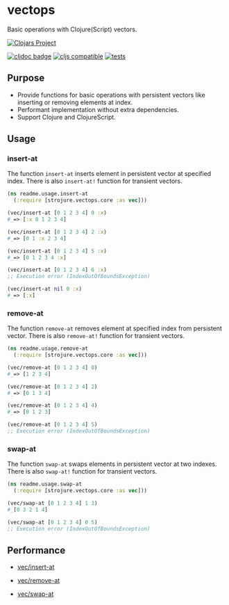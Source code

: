 # vectops

Basic operations with Clojure(Script) vectors.

[![Clojars Project](https://img.shields.io/clojars/v/com.github.strojure/vectops.svg)](https://clojars.org/com.github.strojure/vectops)

[![cljdoc badge](https://cljdoc.org/badge/com.github.strojure/vectops)](https://cljdoc.org/d/com.github.strojure/vectops)
[![cljs compatible](https://img.shields.io/badge/cljs-compatible-green)](https://clojurescript.org/)
[![tests](https://github.com/strojure/vectops/actions/workflows/tests.yml/badge.svg)](https://github.com/strojure/vectops/actions/workflows/tests.yml)

## Purpose

* Provide functions for basic operations with persistent vectors like inserting
  or removing elements at index.
* Performant implementation without extra dependencies.
* Support Clojure and ClojureScript.

## Usage

### insert-at

The function `insert-at` inserts element in persistent vector at specified
index. There is also `insert-at!` function for transient vectors.

```clojure
(ns readme.usage.insert-at
  (:require [strojure.vectops.core :as vec]))

(vec/insert-at [0 1 2 3 4] 0 :x)
#_=> [:x 0 1 2 3 4]

(vec/insert-at [0 1 2 3 4] 2 :x)
#_=> [0 1 :x 2 3 4]

(vec/insert-at [0 1 2 3 4] 5 :x)
#_=> [0 1 2 3 4 :x]

(vec/insert-at [0 1 2 3 4] 6 :x)
;; Execution error (IndexOutOfBoundsException)

(vec/insert-at nil 0 :x)
#_=> [:x]
```

### remove-at

The function `remove-at` removes element at specified index from persistent
vector. There is also `remove-at!` function for transient vectors.

```clojure
(ns readme.usage.remove-at
  (:require [strojure.vectops.core :as vec]))

(vec/remove-at [0 1 2 3 4] 0)
#_=> [1 2 3 4]

(vec/remove-at [0 1 2 3 4] 2)
#_=> [0 1 3 4]

(vec/remove-at [0 1 2 3 4] 4)
#_=> [0 1 2 3]

(vec/remove-at [0 1 2 3 4] 5)
;; Execution error (IndexOutOfBoundsException)
```

### swap-at

The function `swap-at` swaps elements in persistent vector at two indexes.
There is also `swap-at!` function for transient vectors.

```clojure
(ns readme.usage.swap-at
  (:require [strojure.vectops.core :as vec]))

(vec/swap-at [0 1 2 3 4] 1 3)
#_[0 3 2 1 4]

(vec/swap-at [0 1 2 3 4] 0 5)
;; Execution error (IndexOutOfBoundsException)
```

## Performance

* [vec/insert-at](doc/benchmarks/insert_at.cljc)

* [vec/remove-at](doc/benchmarks/remove_at.cljc)

* [vec/swap-at](doc/benchmarks/swap_at.cljc)
